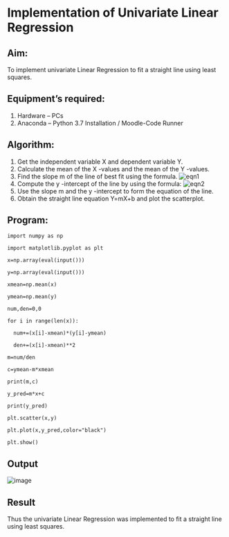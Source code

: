 # Implementation of Univariate Linear Regression
## Aim:
To implement univariate Linear Regression to fit a straight line using least squares.
## Equipment’s required:
1.	Hardware – PCs
2.	Anaconda – Python 3.7 Installation / Moodle-Code Runner
## Algorithm:
1.	Get the independent variable X and dependent variable Y.
2.	Calculate the mean of the X -values and the mean of the Y -values.
3.	Find the slope m of the line of best fit using the formula.
 ![eqn1](./eq1.jpg)
4.	Compute the y -intercept of the line by using the formula:
![eqn2](./eq2.jpg)  
5.	Use the slope m and the y -intercept to form the equation of the line.
6.	Obtain the straight line equation Y=mX+b and plot the scatterplot.
## Program:
```
import numpy as np

import matplotlib.pyplot as plt

x=np.array(eval(input()))

y=np.array(eval(input()))

xmean=np.mean(x)

ymean=np.mean(y)

num,den=0,0

for i in range(len(x)):

  num+=(x[i]-xmean)*(y[i]-ymean)
  
  den+=(x[i]-xmean)**2
  
m=num/den

c=ymean-m*xmean

print(m,c)

y_pred=m*x+c

print(y_pred)

plt.scatter(x,y)

plt.plot(x,y_pred,color="black")

plt.show()
```
## Output
![image](https://github.com/Meetha22003992/Univariate-Linear-Regression/assets/119401038/a8a80ca8-013f-4eae-ae62-605aac68f0a5)
## Result
Thus the univariate Linear Regression was implemented to fit a straight line using least squares.
